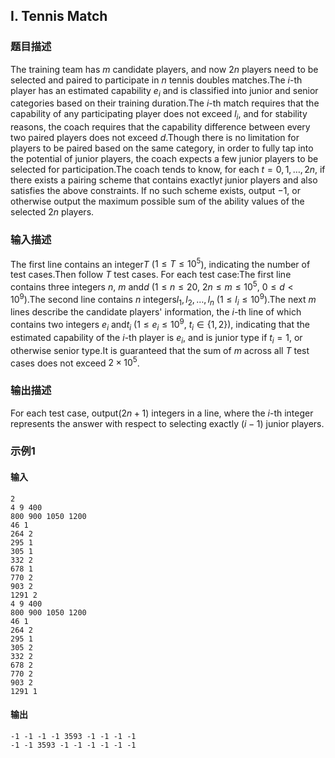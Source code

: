 ## I. Tennis Match

### 题目描述

The training team has $m$ candidate players,
and now $2 n$ players need to be selected and
paired to participate in $n$ tennis doubles
matches.The $i$-th player has an estimated capability $e_i$ and is classified into junior and
senior categories based on their training duration.The $i$-th match requires that the capability
of any participating player does not exceed $l_i$, and for stability reasons, the coach
requires that the capability difference between every two paired players
does not exceed $d$.Though there is no limitation for players to be paired based on the same
category, in order to fully tap into the potential of junior players,
the coach expects a few junior players to be selected for
participation.The coach tends to know, for each $t = 0, 1, \ldots, 2 n$, if there exists a
pairing scheme that contains exactly$t$ junior players and also satisfies the above constraints. If no such
scheme exists, output $-1$, or otherwise
output the maximum possible sum of the ability values of the selected $2 n$ players.

### 输入描述

The first line contains an integer$T$ ($1 \leq T \leq 10^5$), indicating the number
of test cases.Then follow $T$ test cases. For each test
case:The first line contains three integers $n$, $m$ and$d$ ($1 \leq n \leq 20$, $2 n \leq m \leq 10^5$, $0 \leq d < 10^9$).The second line contains $n$ integers$l_1, l_2, \ldots, l_n$ ($1 \leq l_i \leq 10^9$).The next $m$ lines describe the candidate
players\' information, the $i$-th line of
which contains two integers $e_i$ and$t_i$ ($1 \leq e_i \leq 10^9$, $t_i \in \{1, 2\}$), indicating that the
estimated capability of the $i$-th player is $e_i$, and is junior type if $t_i = 1$, or otherwise senior type.It is guaranteed that the sum of $m$ across
all $T$ test cases does not exceed $2 \times 10^5$.

### 输出描述

For each test case, output$(2 n + 1)$ integers in a line, where the $i$-th integer
represents the answer with respect to selecting exactly $(i - 1)$ junior players.

### 示例1

#### 输入

```plain
2
4 9 400
800 900 1050 1200
46 1
264 2
295 1
305 1
332 2
678 1
770 2
903 2
1291 2
4 9 400
800 900 1050 1200
46 1
264 2
295 1
305 2
332 2
678 2
770 2
903 2
1291 1
```

#### 输出

```plain
-1 -1 -1 -1 3593 -1 -1 -1 -1
-1 -1 3593 -1 -1 -1 -1 -1 -1
```


